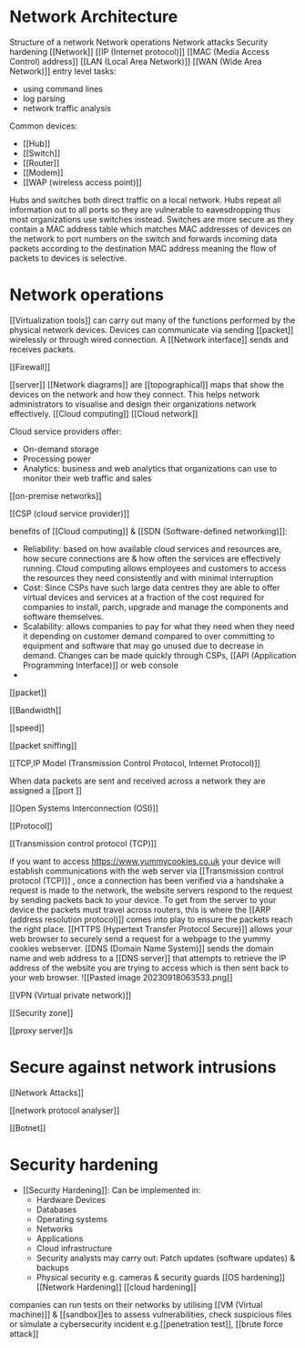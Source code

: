 # Network Architecture
Structure of a network
Network operations
Network attacks
Security hardening 
[[Network]]
[[IP (Internet protocol)]]
[[MAC (Media Access Control) address]]
[[LAN (Local Area Network)]]
[[WAN (Wide Area Network)]]
entry level tasks:
- using command lines
- log parsing
- network traffic analysis

Common devices:
- [[Hub]]
- [[Switch]]
- [[Router]]
- [[Modem]]
- [[WAP (wireless access point)]]

Hubs and switches both direct traffic on a local network. Hubs repeat all information out to all ports so they are vulnerable to eavesdropping thus most organizations use switches instead. Switches are more secure as they contain a MAC address table which matches MAC addresses of devices on the network to port numbers on the switch and forwards incoming data packets according to the destination MAC address meaning the flow of packets to devices is selective.


# Network operations


[[Virtualization tools]] can carry out many of the functions performed by the physical network devices.
Devices can communicate via sending [[packet]] wirelessly or through wired connection. 
A [[Network interface]] sends and receives packets.

[[Firewall]]

[[server]]
[[Network diagrams]] are [[topographical]] maps that show the devices on the network and how they connect. This helps network administrators to visualise and design their organizations network effectively.
[[Cloud computing]]
[[Cloud network]]

Cloud service providers offer:
- On-demand storage
- Processing power 
- Analytics: business and web analytics that organizations can use to monitor their web traffic and sales

[[on-premise networks]]

[[CSP (cloud service provider)]]

benefits of [[Cloud computing]] & [[SDN (Software-defined networking)]]:
- Reliability: based on how available cloud services and resources are, how secure connections are & how often the services are effectively running. Cloud computing allows employees and customers to access the resources they need consistently and with minimal interruption 
- Cost: Since CSPs have such large data centres they are able to offer virtual devices and services at a fraction of the cost required for companies to install, parch, upgrade and manage the components and software themselves.
- Scalability: allows companies to pay for what they need when they need it depending on customer demand compared to over committing to equipment and software that may go unused due to decrease in demand. Changes can be made quickly through CSPs, [[API (Application Programming Interface)]] or web console 
- 
[[packet]]

[[Bandwidth]]

[[speed]] 

[[packet sniffing]]

[[TCP,IP Model (Transmission Control Protocol, Internet Protocol)]]

When data packets are sent and received across a network they are assigned a [[port ]]

[[Open Systems Interconnection (OSI)]]



[[Protocol]]

[[Transmission control protocol (TCP)]]

if you want to access https://www.yummycookies.co.uk your device will establish communications with the web server via [[Transmission control protocol (TCP)]] , once a connection has been verified via a handshake a request is made to the network, the website servers respond to the request by sending packets back to your device. To get from the server to your device the packets must travel across routers, this is where the [[ARP (address resolution protocol)]] comes into play to ensure the packets reach the right place. [[HTTPS (Hypertext Transfer Protocol Secure)]] allows your web browser to securely send a request for a webpage to the yummy cookies webserver. [[DNS (Domain Name System)]] sends the domain name and web address to a [[DNS server]] that attempts to retrieve the IP address of the website you are trying to access which is then sent back to your web browser.
![[Pasted image 20230918063533.png]]

[[VPN (Virtual private network)]]

[[Security zone]]

[[proxy server]]s

# Secure against network intrusions
[[Network Attacks]]

[[network protocol analyser]]

[[Botnet]]


# Security hardening

- [[Security Hardening]]:
     Can be implemented in:
    - Hardware Devices
    - Databases
    - Operating systems
    - Networks
    - Applications
    - Cloud infrastructure
    - Security analysts may carry out: Patch updates (software updates) & backups
    - Physical security e.g. cameras & security guards
[[OS hardening]]
[[Network Hardening]]
[[cloud hardening]]


companies can run tests on their networks by utilising [[VM (Virtual machine)]] & [[sandbox]]es to assess vulnerabilities, check suspicious files or simulate a cybersecurity incident e.g.[[penetration test]], [[brute force attack]]



